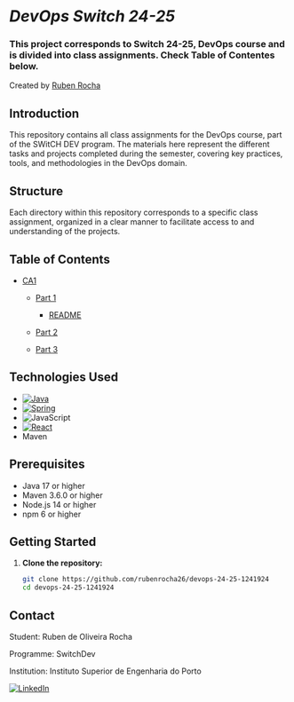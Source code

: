 # _DevOps Switch 24-25_

### This project corresponds to Switch 24-25, DevOps course and is divided into class assignments. Check Table of Contentes below.

Created by [Ruben Rocha](https://github.com/rubenrocha26)

## Introduction

This repository contains all class assignments for the DevOps course, part of the SWitCH DEV program.
The materials here represent the different tasks and projects completed during the semester, covering key practices, tools, and methodologies in the DevOps domain.

## Structure

Each directory within this repository corresponds to a specific class assignment, organized in a clear manner to facilitate access to and understanding of the projects.

## Table of Contents

- [CA1](https://github.com/rubenrocha26/devops-24-25-1241924/tree/main/CA1)
    - [Part 1](https://github.com/rubenrocha26/devops-24-25-1241924/tree/main/CA1/part1/basic)
        - [README](https://github.com/rubenrocha26/devops-24-25-1241924/tree/main/CA1/part1/basic/README.md)

    - [Part 2](#part-2)

    - [Part 3](#part-3)

## Technologies Used

* [![Java][Java-shield]][Java-url]
* [![Spring][Spring-shield]][Spring-url]
* ![JavaScript][JavaScript-shield]
* [![React][React.js]][React-url]
* Maven

## Prerequisites

- Java 17 or higher
- Maven 3.6.0 or higher
- Node.js 14 or higher
- npm 6 or higher

## Getting Started

1. **Clone the repository:**
   ```sh
   git clone https://github.com/rubenrocha26/devops-24-25-1241924
   cd devops-24-25-1241924
   ```
## Contact
<p>Student: Ruben de Oliveira Rocha</p>
<p>Programme: SwitchDev</p>
<p>Institution: Instituto Superior de Engenharia do Porto</p>

[![LinkedIn][linkedin-shield]][linkedin-url]

<!-- MARKDOWN LINKS & IMAGES -->
[linkedin-shield]: https://img.shields.io/badge/-LinkedIn-black.svg?style=for-the-badge&logo=linkedin&colorB=555
[linkedin-url]: https://linkedin.com/in/rubenrocha26
[React.js]: https://img.shields.io/badge/React-61DAFB?style=flat&logo=react&logoColor=black
[React-url]: https://reactjs.org/
[Java-shield]: https://img.shields.io/badge/Java-ED8B00?style=flat&logo=openjdk&logoColor=white
[Java-url]: https://www.oracle.com/java
[Spring-shield]: https://img.shields.io/badge/Spring-6DB33F?style=flat&logo=spring&logoColor=white
[Spring-url]:https://spring.io/
[JavaScript-shield]: https://img.shields.io/badge/JavaScript-323330?style=flat&logo=javascript&logoColor=F7DF1E

